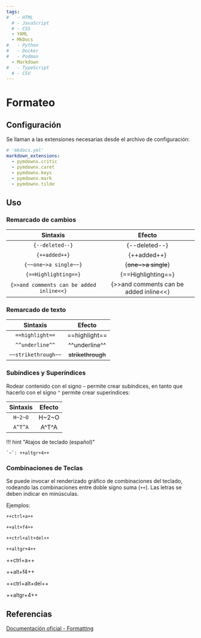 ```yaml
---
tags:
#   - HTML
  # - JavaScript
  # - CSS
  - YAML
  - MkDocs
#   - Python
#   - Docker
#   - Podman
  - Markdown
#   - TypeScript
  # - CSV
---
```



# Formateo


## Configuración

Se llaman a las extensiones  necesarias desde el archivo de configuración:


```yaml title="habilitación de formatos"
# 'mkdocs.yml'
markdown_extensions:
  - pymdownx.critic
  - pymdownx.caret
  - pymdownx.keys
  - pymdownx.mark
  - pymdownx.tilde
```


## Uso


### Remarcado de cambios


|Sintaxis| Efecto |
|:---:|:---:|
|`{--deleted--}`|{--deleted--}|
|`{++added++}`|{++added++}|
|`{~~one~>a single~~}`|{~~one~>a single~~}|
|`{==Highlighting==}`|  {==Highlighting==}|
|`{>>and comments can be added inline<<}`|{>>and comments can be added inline<<}|








### Remarcado de texto

|Sintaxis| Efecto |
|:---:|:---:|
| `==highlight==` |  ==highlight== |
| `^^underline^^` | ^^underline^^ |
| `~~strikethrough~~`| ~~strikethrough~~ |


### Subíndices y Superíndices

Rodear contenido con el signo `~` permite crear subíndices, en tanto que hacerlo con el signo `^` permite crear superíndices:


|Sintaxis| Efecto |
|:---:|:---:|
| `H~2~O` | H~2~O |
| `A^T^A` | A^T^A |


!!! hint "Atajos de teclado (español)"

    `~`: ++altgr+4++




### Combinaciones de Teclas


Se puede invocar el renderizado gráfico de combinaciones del teclado, rodeando las combinaciones entre doble signo suma (`++`). Las letras se deben indicar en minúsculas.

Ejemplos:

```md title="Combinaciones de letras - Sintaxis"
++ctrl+a++

++alt+f4++

++ctrl+alt+del++

++altgr+4++
``` 

++ctrl+a++

++alt+f4++

++ctrl+alt+del++

++altgr+4++



## Referencias

[Documentación oficial - Formatting](https://squidfunk.github.io/mkdocs-material/reference/formatting/)